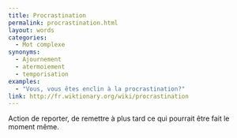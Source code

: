```yaml
---
title: Procrastination
permalink: procrastination.html
layout: words
categories:
  - Mot complexe
synonyms:
  - Ajournement
  - atermoiement
  - temporisation
examples:
  - "Vous, vous êtes enclin à la procrastination?"
link: http://fr.wiktionary.org/wiki/procrastination
---
```


Action de reporter, de remettre à plus tard ce qui pourrait être fait le moment même.
